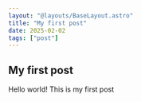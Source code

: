 ```yaml
---
layout: "@layouts/BaseLayout.astro"
title: "My first post"
date: 2025-02-02
tags: ["post"]
---
```


<h2> My first post </h2>

Hello world! This is my first post
